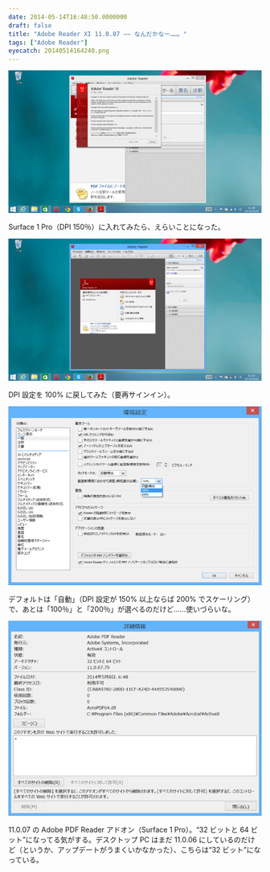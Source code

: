 ```yaml
---
date: 2014-05-14T16:48:50.0000000
draft: false
title: "Adobe Reader XI 11.0.07 ―― なんだかなー……。"
tags: ["Adobe Reader"]
eyecatch: 20140514164240.png
---
```

<p><span itemscope itemtype="http://schema.org/Photograph"><img src="20140514164240.png" alt="f:id:daruyanagi:20140514164240p:plain" title="f:id:daruyanagi:20140514164240p:plain" class="hatena-fotolife" itemprop="image"></span></p><p>Surface 1 Pro（DPI 150％）に入れてみたら、えらいことになった。</p><p><span itemscope itemtype="http://schema.org/Photograph"><img src="20140514164952.png" alt="f:id:daruyanagi:20140514164952p:plain" title="f:id:daruyanagi:20140514164952p:plain" class="hatena-fotolife" itemprop="image"></span></p><p>DPI 設定を 100% に戻してみた（要再サインイン）。</p><p><span itemscope itemtype="http://schema.org/Photograph"><img src="20140514164331.png" alt="f:id:daruyanagi:20140514164331p:plain" title="f:id:daruyanagi:20140514164331p:plain" class="hatena-fotolife" itemprop="image"></span></p><p>デフォルトは「自動」（DPI 設定が 150% 以上ならば 200% でスケーリング）で、あとは「100％」と「200％」が選べるのだけど……使いづらいな。</p><p><span itemscope itemtype="http://schema.org/Photograph"><img src="20140514164513.png" alt="f:id:daruyanagi:20140514164513p:plain" title="f:id:daruyanagi:20140514164513p:plain" class="hatena-fotolife" itemprop="image"></span></p><p>11.0.07 の Adobe PDF Reader アドオン（Surface 1 Pro）。“32 ビットと 64 ビット”になってる気がする。デスクトップ PC はまだ 11.0.06 にしているのだけど（というか、アップデートがうまくいかなかった）、こちらは“32 ビット”になっている。</p>
